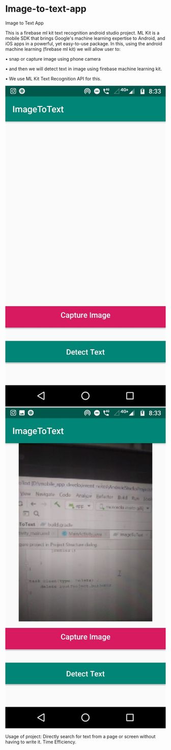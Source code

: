 # Image-to-text-app


Image to Text App

This is a firebase ml kit text recognition android studio project. ML Kit is a mobile SDK that brings Google's machine learning expertise to Android, and iOS apps in a powerful, yet easy-to-use package.
 In this, using the android machine learning (firebase ml kit) we will allow user to:
 
•	snap or capture image using phone camera

•	and then we will detect text in image using firebase machine learning kit.

•	We use ML Kit Text Recognition API for this.

 <img src ="https://github.com/Tanmayvv/Image-to-text-app/blob/master/p1.jpg">
  <img src ="https://github.com/Tanmayvv/Image-to-text-app/blob/master/p2.jpg">
 
 
Usage of project:
 Directly search for text from a page or screen without having to write it. 
Time Efficiency.	
